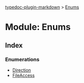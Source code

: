 [typedoc-plugin-markdown](../index.md) > [Enums](../modules/enums.md)



# Module: Enums

## Index

### Enumerations

* [Direction](../enums/enums.direction.md)
* [FileAccess](../enums/enums.fileaccess.md)



